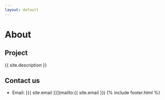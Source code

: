 ```yaml
---
layout: default
---
```


# About

## Project

{{ site.description }}

## Contact us

- Email: [{{ site.email }}](mailto:{{ site.email }})
{% include footer.html %}
